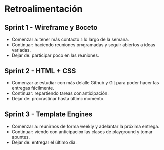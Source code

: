 # Retroalimentación

## Sprint 1 - Wireframe y Boceto
- Comenzar a: tener más contacto a lo largo de la semana.
- Continuar: haciendo reuniones programadas y seguir abiertos a ideas variadas.
- Dejar de: participar poco en las reuniones.

## Sprint 2 - HTML + CSS
- Comenzar a: estudiar con más detalle Github y Git para poder hacer las entregas fácilmente.
- Continuar: repartiendo tareas con anticipación.
- Dejar de: procrastinar hasta último momento.

## Sprint 3 - Template Engines
- Comenzar a: reunirnos de forma weekly y adelantar la próxima entrega.
- Continuar: viendo con anticipación las clases de playground y tomar apuntes.
- Dejar de: entregar el último día.
